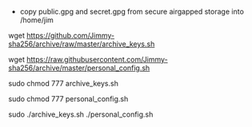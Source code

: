 * copy public.gpg and secret.gpg from secure airgapped storage into /home/jim 

wget https://github.com/Jimmy-sha256/archive/raw/master/archive_keys.sh

wget https://raw.githubusercontent.com/Jimmy-sha256/archive/master/personal_config.sh

sudo chmod 777 archive_keys.sh

sudo chmod 777 personal_config.sh

sudo ./archive_keys.sh
./personal_config.sh
